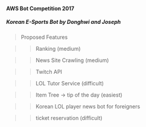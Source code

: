 #### AWS Bot Competition 2017
##### Korean E-Sports Bot by Donghwi and Joseph
> Proposed Features

>> Ranking (medium)

>> News Site Crawling (medium)

>> Twitch API

>> LOL Tutor Service (difficult)

>> Item Tree -> tip of the day (easiest)

>> Korean LOL player news bot for foreigners

>> ticket reservation (difficult)
